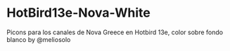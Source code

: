 # HotBird13e-Nova-White
Picons para los canales de Nova Greece en Hotbird 13e, color sobre fondo blanco by @meliosolo
